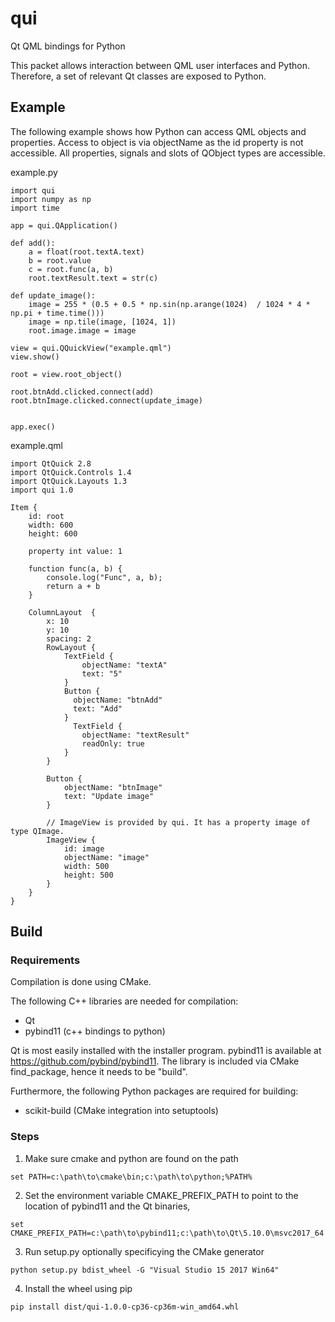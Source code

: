 # qui

Qt QML bindings for Python

This packet allows interaction between QML user interfaces and Python. Therefore, a set of relevant Qt classes are exposed to Python.


## Example

The following example shows how Python can access QML objects and properties. Access to object is via objectName as the id property is not accessible. All properties, signals and slots of QObject types are accessible. 

example.py
```
import qui
import numpy as np
import time

app = qui.QApplication()

def add():
    a = float(root.textA.text)
    b = root.value
    c = root.func(a, b)
    root.textResult.text = str(c)

def update_image():
    image = 255 * (0.5 + 0.5 * np.sin(np.arange(1024)  / 1024 * 4 * np.pi + time.time()))
    image = np.tile(image, [1024, 1])
    root.image.image = image

view = qui.QQuickView("example.qml")
view.show()

root = view.root_object()

root.btnAdd.clicked.connect(add)
root.btnImage.clicked.connect(update_image)


app.exec()

```

example.qml
```
import QtQuick 2.8
import QtQuick.Controls 1.4
import QtQuick.Layouts 1.3
import qui 1.0

Item {
    id: root
    width: 600
    height: 600

    property int value: 1

    function func(a, b) {
        console.log("Func", a, b);
        return a + b
    }

    ColumnLayout  {
        x: 10
        y: 10
        spacing: 2
        RowLayout {
            TextField {
                objectName: "textA"
                text: "5"
            }
            Button {
              objectName: "btnAdd"
              text: "Add"
            }
              TextField {
                objectName: "textResult"
                readOnly: true
            }
        }

        Button {
            objectName: "btnImage"
            text: "Update image"
        }

        // ImageView is provided by qui. It has a property image of type QImage.
        ImageView {
            id: image
            objectName: "image"
            width: 500
            height: 500
        }
    }
}
```




## Build

### Requirements
Compilation is done using CMake.

The following C++ libraries are needed for compilation:
- Qt
- pybind11 (c++ bindings to python)

Qt is most easily installed with the installer program.
pybind11 is available at https://github.com/pybind/pybind11. The library is included via CMake find_package, hence it needs to be "build".

Furthermore, the following Python packages are required for building:
- scikit-build (CMake integration into setuptools)


### Steps
1) Make sure cmake and python are found on the path 
```
set PATH=c:\path\to\cmake\bin;c:\path\to\python;%PATH%
```
2) Set the environment variable CMAKE_PREFIX_PATH to point to the location of pybind11 and the Qt binaries,
```
set CMAKE_PREFIX_PATH=c:\path\to\pybind11;c:\path\to\Qt\5.10.0\msvc2017_64
```
3) Run setup.py optionally specificying the CMake generator
```
python setup.py bdist_wheel -G "Visual Studio 15 2017 Win64"
```
4) Install the wheel using pip
```
pip install dist/qui-1.0.0-cp36-cp36m-win_amd64.whl
```
